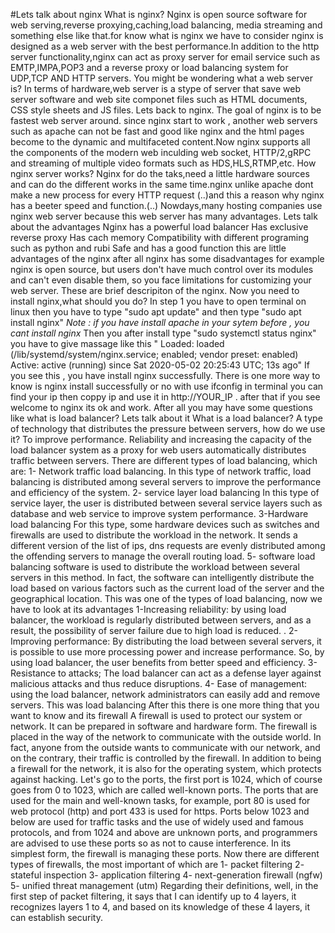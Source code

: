 #Lets talk about nginx
What is nginx?
Nginx is open source software for web serving,reverse proxying,caching,load balancing, media streaming and something else like that.for know what is nginx we have to consider nginx is designed as a web server with the best performance.In addition to the http server functionality,nginx can act as proxy server for email service such as EMTP,IMPA,POP3 and a reverse proxy or load balancing system for UDP,TCP AND HTTP servers.
You might be wondering what a web server is?
In terms of hardware,web server is a stype of server that save web server software and web site componet files such as HTML documents, CSS style sheets and JS files.
Lets back to nginx.
The goal of nginx is to be fastest web server around. since nginx start to work , another web servers such as apache can not be fast and good like nginx and the html pages become to the dynamic and multifaceted content.Now nginx supports all the components of the modern web inculding web socket, HTTP/2,gRPC and streaming of multiple video formats such as HDS,HLS,RTMP,etc.
How nginx server works?
Nginx for do the taks,need a little hardware sources and can do the different works in the same time.nginx unlike apache dont make a new process for every HTTP request (..)and this a reason why nginx has a beeter speed and function.(..)
Nowdays,many hosting companies use nginx web server because this web server has many advantages.
Lets talk about the advantages
Nginx has a powerful load balancer
Has exclusive reverse proxy
Has cach memory
Compatibility with different programing such as python and rubi
Safe and has a good function 
this are little advantages of the nginx
after all nginx has some disadvantages for example nginx is open source, but users don't have much control over its modules and can't even disable them, so you face limitations for customizing your web server.
These are brief descripiton of the nginx.
Now you need to install nginx,what should you do?
In step 1 you have to open terminal on linux then you have to type "sudo apt update" and then type "sudo apt install nginx"
*Note : if you have install apache in your sytem before , you cant install nginx*
Then you after install type "sudo systemctl status nginx" you have to give massage like this "
     Loaded: loaded (/lib/systemd/system/nginx.service; enabled; vendor preset: enabled)
     Active: active (running) since Sat 2020-05-02 20:25:43 UTC; 13s ago"
 If you see this , you have install nginx successfully. There is one more way to know is nginx install successfully or no 
 with use  ifconfig in terminal you can find your ip then coppy ip and use it in  http://YOUR_IP . after that if you see welcome to nginx its ok and work.
 After all you may have some questions like what is load balancer?
 Lets talk about it
 What is a load balancer? A type of technology that distributes the pressure between servers, how do we use it? To improve performance. Reliability and increasing the capacity of the load balancer system as a proxy for web users automatically distributes traffic between servers. There are different types of load balancing, which are: 1- Network traffic load balancing. In this type of network traffic, load balancing is distributed among several servers to improve the performance and efficiency of the system. 2- service layer load balancing In this type of service layer, the user is distributed between several service layers such as database and web service to improve system performance. 3-Hardware load balancing For this type, some hardware devices such as switches and firewalls are used to distribute the workload in the network. It sends a different version of the list of ips, dns requests are evenly distributed among the offending servers to manage the overall routing load. 5- software load balancing software is used to distribute the workload between several servers in this method. In fact, the software can intelligently distribute the load based on various factors such as the current load of the server and the geographical location.
This was one of the types of load balancing, now we have to look at its advantages 1-Increasing reliability: by using load balancer, the workload is regularly distributed between servers, and as a result, the possibility of server failure due to high load is reduced. . 2- Improving performance: By distributing the load between several servers, it is possible to use more processing power and increase performance. So, by using load balancer, the user benefits from better speed and efficiency. 3- Resistance to attacks; The load balancer can act as a defense layer against malicious attacks and thus reduce disruptions. 4- Ease of management: using the load balancer, network administrators can easily add and remove servers. This was load balancing
After this there is one more thing that you want to know and its firewall
A firewall is used to protect our system or network. It can be prepared in software and hardware form. The firewall is placed in the way of the network to communicate with the outside world. In fact, anyone from the outside wants to communicate with our network, and on the contrary, their traffic is controlled by the firewall. In addition to being a firewall for the network, it is also for the operating system, which protects against hacking. Let's go to the ports, the first port is 1024, which of course goes from 0 to 1023, which are called well-known ports. The ports that are used for the main and well-known tasks, for example, port 80 is used for web protocol (http) and port 433 is used for https. Ports below 1023 and below are used for traffic tasks and the use of widely used and famous protocols, and from 1024 and above are unknown ports, and programmers are advised to use these ports so as not to cause interference. In its simplest form, the firewall is managing these ports. Now there are different types of firewalls, the most important of which are 1- packet filtering 2- stateful inspection 3- application filtering 4- next-generation firewall (ngfw) 5- unified threat management (utm) Regarding their definitions, well, in the first step of packet filtering, it says that I can identify up to 4 layers, it recognizes layers 1 to 4, and based on its knowledge of these 4 layers, it can establish security.

